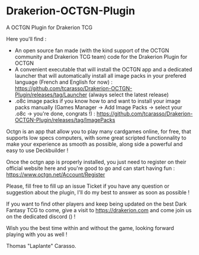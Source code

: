 # Drakerion-OCTGN-Plugin
A OCTGN Plugin for Drakerion TCG

Here you'll find :

- An open source fan made (with the kind support of the OCTGN community and Drakerion TCG team) code for the Drakerion Plugin for OCTGN
- A convenient executable that will install the OCTGN app and a dedicated launcher that will automatically install all image packs in your prefered language (French and English for now) : https://github.com/tcarasso/Drakerion-OCTGN-Plugin/releases/tag/Launcher (always select the latest release)
- .o8c image packs if you know how to and want to install your image packs manually (Games Manager -> Add Image Packs -> select your .o8c -> you're done, congrats !) : https://github.com/tcarasso/Drakerion-OCTGN-Plugin/releases/tag/ImagePacks

Octgn is an app that allow you to play many cardgames online, for free, that supports low specs computers, with some great scripted functionnality to make your experience as smooth as possible, along side a powerful and easy to use Deckbuilder !

Once the octgn app is properly installed, you just need to register on their official website here and you're good to go and can start having fun : https://www.octgn.net/Account/Register

Please, fill free to fill up an issue Ticket if you have any question or suggestion about the plugin, I'll do my best to answer as soon as possible !

If you want to find other players and keep being updated on the best Dark Fantasy TCG to come, give a visit to https://drakerion.com and come join us on the dedicated discord () !

Wish you the best time within and without the game, looking forward playing with you as well !

Thomas "Laplante" Carasso.
